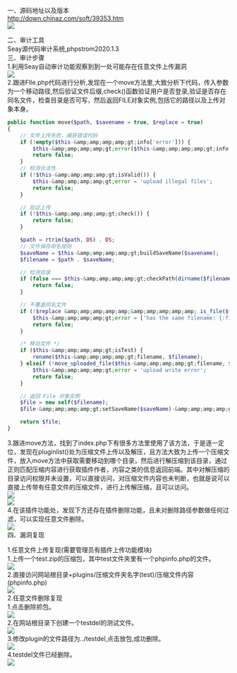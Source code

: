 一、源码地址以及版本  
<http://down.chinaz.com/soft/39353.htm>  
[![](https://shs3.b.qianxin.com/attack_forum/2021/07/attach-9ef768f7f177010c4c8f97bdde23bf5a5bf9dae1.png)](https://shs3.b.qianxin.com/attack_forum/2021/07/attach-9ef768f7f177010c4c8f97bdde23bf5a5bf9dae1.png)

二、审计工具  
Seay源代码审计系统,phpstrom2020.1.3  
三、审计步骤  
1.利用Seay自动审计功能观察到到一处可能存在任意文件上传漏洞  
[![](https://shs3.b.qianxin.com/attack_forum/2021/07/attach-d156345dbd42a3cface1160af5ff2cdfcace2e0a.png)](https://shs3.b.qianxin.com/attack_forum/2021/07/attach-d156345dbd42a3cface1160af5ff2cdfcace2e0a.png)  
2.跟进FIle.php代码进行分析,发现在一个move方法里,大致分析下代码，传入参数为一个移动路径,然后验证文件后缀,check()函数验证用户是否登录,验证是否存在同名文件，检查目录是否可写，然后返回FILE对象实例,包括它的路径以及上传对象本身。

```php
public function move($path, $savename = true, $replace = true)
{
    // 文件上传失败，捕获错误代码
    if (!empty($this-&amp;amp;amp;amp;gt;info['error'])) {
        $this-&amp;amp;amp;amp;gt;error($this-&amp;amp;amp;amp;gt;info['error']);
        return false;
    }
    // 检测合法性
    if (!$this-&amp;amp;amp;amp;gt;isValid()) {
        $this-&amp;amp;amp;amp;gt;error = 'upload illegal files';
        return false;
    }

    // 验证上传
    if (!$this-&amp;amp;amp;amp;gt;check()) {
        return false;
    }

    $path = rtrim($path, DS) . DS;
    // 文件保存命名规则
    $saveName = $this-&amp;amp;amp;amp;gt;buildSaveName($savename);
    $filename = $path . $saveName;

    // 检测目录
    if (false === $this-&amp;amp;amp;amp;gt;checkPath(dirname($filename))) {
        return false;
    }

    // 不覆盖同名文件
    if (!$replace &amp;amp;amp;amp;amp;&amp;amp;amp;amp;amp; is_file($filename)) {
        $this-&amp;amp;amp;amp;gt;error = ['has the same filename: {:filename}', ['filename' =&amp;amp;amp;amp;gt; $filename]];
        return false;
    }

    /* 移动文件 */
    if ($this-&amp;amp;amp;amp;gt;isTest) {
        rename($this-&amp;amp;amp;amp;gt;filename, $filename);
    } elseif (!move_uploaded_file($this-&amp;amp;amp;amp;gt;filename, $filename)) {
        $this-&amp;amp;amp;amp;gt;error = 'upload write error';
        return false;
    }

    // 返回 File 对象实例
    $file = new self($filename);
    $file-&amp;amp;amp;amp;gt;setSaveName($saveName)-&amp;amp;amp;amp;gt;setUploadInfo($this-&amp;amp;amp;amp;gt;info);

    return $file;
}
```

3.跟进move方法，找到了index.php下有很多方法里使用了该方法，于是逐一定位，发现在pluginlist()处为压缩文件上传以及解压，且方法大致为上传一个压缩文件，放入move方法中获取需要移动到哪个目录，然后进行解压缩到该目录，通过正则匹配压缩内容进行获取插件作者，内容之类的信息返回前端。其中对解压缩的目录访问权限并未设置，可以直接访问，对压缩文件内容也未判断，也就是说可以直接上传带有任意文件的压缩文件，进行上传解压缩，且可以访问。  
[![](https://shs3.b.qianxin.com/attack_forum/2021/07/attach-45c031873d4ec782b7aa0d3aa99e2408fd17b9ef.png)](https://shs3.b.qianxin.com/attack_forum/2021/07/attach-45c031873d4ec782b7aa0d3aa99e2408fd17b9ef.png)  
[![](https://shs3.b.qianxin.com/attack_forum/2021/07/attach-5570e53550764c2be8de12d244d479f9fcc37807.png)](https://shs3.b.qianxin.com/attack_forum/2021/07/attach-5570e53550764c2be8de12d244d479f9fcc37807.png)  
4.在该插件功能处，发现下方还存在插件删除功能，且未对删除路径参数做任何过滤，可以实现任意文件删除。  
[![](https://shs3.b.qianxin.com/attack_forum/2021/07/attach-798ae8ac6f30706a28bf717193361cfe74fdeec8.png)](https://shs3.b.qianxin.com/attack_forum/2021/07/attach-798ae8ac6f30706a28bf717193361cfe74fdeec8.png)  
四、漏洞复现

1.任意文件上传复现(需要管理员有插件上传功能模块)  
1.上传一个test.zip的压缩包，其中test文件夹里有一个phpinfo.php的文件。  
[![](https://shs3.b.qianxin.com/attack_forum/2021/07/attach-4ff870a5c40c1fbf4e7731681651262fa2e5f874.png)](https://shs3.b.qianxin.com/attack_forum/2021/07/attach-4ff870a5c40c1fbf4e7731681651262fa2e5f874.png)  
2.直接访问网站根目录+plugins/压缩文件夹名字(test)/压缩文件内容(phpinfo.php)  
[![](https://shs3.b.qianxin.com/attack_forum/2021/07/attach-401d027e3ad8ec10013519a8aa42d774518b9b38.png)](https://shs3.b.qianxin.com/attack_forum/2021/07/attach-401d027e3ad8ec10013519a8aa42d774518b9b38.png)  
2.任意文件删除复现  
1.点击删除抓包。  
[![](https://shs3.b.qianxin.com/attack_forum/2021/07/attach-bd1bbf98adca0a5fda806f7c32e285325c6673cc.png)](https://shs3.b.qianxin.com/attack_forum/2021/07/attach-bd1bbf98adca0a5fda806f7c32e285325c6673cc.png)  
2.在网站根目录下创建一个testdel的测试文件。  
[![](https://shs3.b.qianxin.com/attack_forum/2021/07/attach-9ee4291555d4c5c81bb89fea0739ab0a6b184a3a.png)](https://shs3.b.qianxin.com/attack_forum/2021/07/attach-9ee4291555d4c5c81bb89fea0739ab0a6b184a3a.png)  
3.修改plugin的文件路径为../testdel,点击放包,成功删除。  
[![](https://shs3.b.qianxin.com/attack_forum/2021/07/attach-460b97bf96295447fe506c27807bfbec2409c450.png)](https://shs3.b.qianxin.com/attack_forum/2021/07/attach-460b97bf96295447fe506c27807bfbec2409c450.png)  
4.testdel文件已经删除。  
[![](https://shs3.b.qianxin.com/attack_forum/2021/07/attach-e40efa0875cf28e21d02adb16f95a698f24246c2.png)](https://shs3.b.qianxin.com/attack_forum/2021/07/attach-e40efa0875cf28e21d02adb16f95a698f24246c2.png)